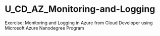 # U_CD_AZ_Monitoring-and-Logging
Exercise: Monitoring and Logging in Azure from Cloud Developer using Microsoft Azure Nanodegree Program
